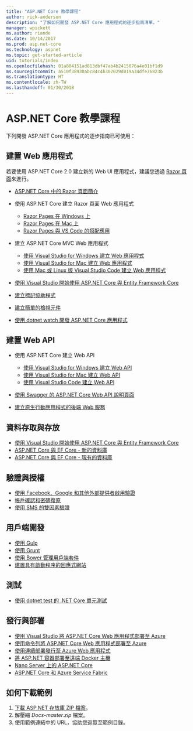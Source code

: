 ```yaml
---
title: "ASP.NET Core 教學課程"
author: rick-anderson
description: "了解如何開發 ASP.NET Core 應用程式的逐步指南清單。"
manager: wpickett
ms.author: riande
ms.date: 10/14/2017
ms.prod: asp.net-core
ms.technology: aspnet
ms.topic: get-started-article
uid: tutorials/index
ms.openlocfilehash: 01a804151ad813dbf47ab4b2415076a4e01bf1d9
ms.sourcegitcommit: a510f38930abc84c4b302029d019a34dfe76823b
ms.translationtype: HT
ms.contentlocale: zh-TW
ms.lasthandoff: 01/30/2018
---
```

# <a name="aspnet-core-tutorials"></a>ASP.NET Core 教學課程

下列開發 ASP.NET Core 應用程式的逐步指南已可使用：

## <a name="build-web-apps"></a>建置 Web 應用程式

若要使用 ASP.NET Core 2.0 建立新的 Web UI 應用程式，建議您透過 [Razor 頁面](xref:mvc/razor-pages/index)來進行。

* [ASP.NET Core 中的 Razor 頁面簡介](xref:mvc/razor-pages/index)
* 使用 ASP.NET Core 建立 Razor 頁面 Web 應用程式

   * [Razor Pages 在 Windows 上](xref:tutorials/razor-pages/index)
   * [Razor Pages 在 Mac 上](xref:tutorials/razor-pages-mac/index)
   * [Razor Pages 與 VS Code 的搭配應用](xref:tutorials/razor-pages-vsc/index)  

* 建立 ASP.NET Core MVC Web 應用程式

   * [使用 Visual Studio for Windows 建立 Web 應用程式](first-mvc-app/index.md)
   * [使用 Visual Studio for Mac 建立 Web 應用程式](first-mvc-app-mac/index.md)
   * [使用 Mac 或 Linux 版 Visual Studio Code 建立 Web 應用程式](first-mvc-app-xplat/index.md)

* [使用 Visual Studio 開始使用 ASP.NET Core 與 Entity Framework Core](../data/ef-mvc/index.md)
* [建立標記協助程式](../mvc/views/tag-helpers/authoring.md)
* [建立簡單的檢視元件](../mvc/views/view-components.md#walkthrough-creating-a-simple-view-component)
* [使用 dotnet watch 開發 ASP.NET Core 應用程式](dotnet-watch.md)

## <a name="build-web-apis"></a>建置 Web API
* 使用 ASP.NET Core 建立 Web API

  * [使用 Visual Studio for Windows 建立 Web API](first-web-api.md)
  * [使用 Visual Studio for Mac 建立 Web API](xref:tutorials/first-web-api-mac)
  * [使用 Visual Studio Code 建立 Web API](web-api-vsc.md)
  
* [使用 Swagger 的 ASP.NET Core Web API 說明頁面](web-api-help-pages-using-swagger.md)
* [建立原生行動應用程式的後端 Web 服務](../mobile/native-mobile-backend.md)

## <a name="data-access-and-storage"></a>資料存取與存放
* [使用 Visual Studio 開始使用 ASP.NET Core 與 Entity Framework Core](../data/ef-mvc/index.md)
* [ASP.NET Core 與 EF Core - 新的資料庫](https://docs.microsoft.com/ef/core/get-started/aspnetcore/new-db)
* [ASP.NET Core 與 EF Core - 現有的資料庫](https://docs.microsoft.com/ef/core/get-started/aspnetcore/existing-db)

## <a name="authentication-and-authorization"></a>驗證與授權
* [使用 Facebook、Google 和其他外部提供者啟用驗證](../security/authentication/social/index.md)
* [帳戶確認和密碼復原](../security/authentication/accconfirm.md)
* [使用 SMS 的雙因素驗證](../security/authentication/2fa.md)

## <a name="client-side-development"></a>用戶端開發
* [使用 Gulp](../client-side/using-gulp.md)
* [使用 Grunt](../client-side/using-grunt.md)
* [使用 Bower 管理用戶端套件](../client-side/bower.md)
* [建置具有啟動程序的回應式網站](../client-side/bootstrap.md)

## <a name="test"></a>測試
* [使用 dotnet test 的 .NET Core 單元測試](https://docs.microsoft.com/dotnet/articles/core/testing/unit-testing-with-dotnet-test)

## <a name="publish-and-deploy"></a>發行與部署
* [使用 Visual Studio 將 ASP.NET Core Web 應用程式部署至 Azure](publish-to-azure-webapp-using-vs.md)
* [使用命令列將 ASP.NET Core Web 應用程式部署至 Azure](publish-to-azure-webapp-using-cli.md)
* [使用連續部署發行至 Azure Web 應用程式](xref:host-and-deploy/azure-apps/azure-continuous-deployment)
* [將 ASP.NET 容器部署至遠端 Docker 主機](https://docs.microsoft.com/azure/vs-azure-tools-docker-hosting-web-apps-in-docker)
* [Nano Server 上的 ASP.NET Core](nano-server.md)
* [ASP.NET Core 和 Azure Service Fabric](https://docs.microsoft.com/azure/service-fabric/service-fabric-add-a-web-frontend)

<a name="download"></a> 
## <a name="how-to-download-a-sample"></a>如何下載範例
1. [下載 ASP.NET 存放庫 ZIP 檔案](https://codeload.github.com/aspnet/Docs/zip/master)。
1. 解壓縮 *Docs-master.zip* 檔案。
1. 使用範例連結中的 URL，協助您巡覽至範例目錄。 
